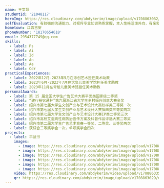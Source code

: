 ```yaml
---
name: 王文慧
studentId: '21048117'
heroImg: https://res.cloudinary.com/abdykerim/image/upload/v1708863032/uploads/students/21048117/%E4%B8%AA%E4%BA%BA%E7%85%A7%E7%89%87_glrxqk.jpg
selfEvaluation: 有较强的沟通能力、对视传专业知识熟练掌握，本人性格活泼外向，有亲和力，喜欢艺术，有较强的自律能力和学习能力较强；
hometown: 江西吉安
phoneNumber: '18170654618'
email: 2954377749@qq.com
skills:
  - label: Ps
  - label: Ai
  - label: Id
  - label: An
  - label: Ae
  - label: Cdr
practicalExperiences:
  - label: 2022年12月-2023年5月在涂创艺术担任美术助教
  - label: 2023年6月-2023年7月在大鱼儿童美学馆担任美术助教
  - label: 2023年11月在青绘儿童美术馆担任美术助教
personalAwards:
  - label: 第 15 届全国大学生广告艺术大赛平面类国家级二等奖
  - label: “建行裕农通杯”第六届浙江省大学生乡村振兴创意大赛金奖
  - label: 绍兴市第七届大学生文创产业与艺术设计大赛纹样类三等奖一次
  - label: 绍兴市第七届大学生文创产业与艺术设计大赛插画类三等奖两次
  - label: 绍兴市第七届大学生文创产业与艺术设计大赛IP类二等奖三次
  - label: 绍兴市高校艾滋病性病防治宣传方案及科普作品评选大赛二等奖
  - label: 绍兴市第二届大学生广告艺术竞赛一等奖、二等奖、三等奖两次
  - label: 获综合三等奖学金一次，单项奖学金四次
projects:
  - label: 平装书
    images:
      - image: https://res.cloudinary.com/abdykerim/image/upload/v1708863035/uploads/students/21048117/softcover/image2_vcueqi.jpg
      - image: https://res.cloudinary.com/abdykerim/image/upload/v1708863034/uploads/students/21048117/softcover/image3_tbsuoi.jpg
      - image: https://res.cloudinary.com/abdykerim/image/upload/v1708863033/uploads/students/21048117/softcover/image1_d3e8im.jpg
      - image: https://res.cloudinary.com/abdykerim/image/upload/v1708863031/uploads/students/21048117/softcover/image5_idgspo.jpg
      - image: https://res.cloudinary.com/abdykerim/image/upload/v1708863031/uploads/students/21048117/softcover/image6_ysalyt.jpg
      - image: https://res.cloudinary.com/abdykerim/image/upload/v1708863030/uploads/students/21048117/softcover/image4_xpcedj.jpg
    video: https://res.cloudinary.com/abdykerim/video/upload/v1708863358/uploads/students/21048117/softcover/video_bd4yps.mp4
    qr: https://res.cloudinary.com/abdykerim/image/upload/v1708863029/uploads/students/21048117/softcover/qr_opbdo7.png
---
```

